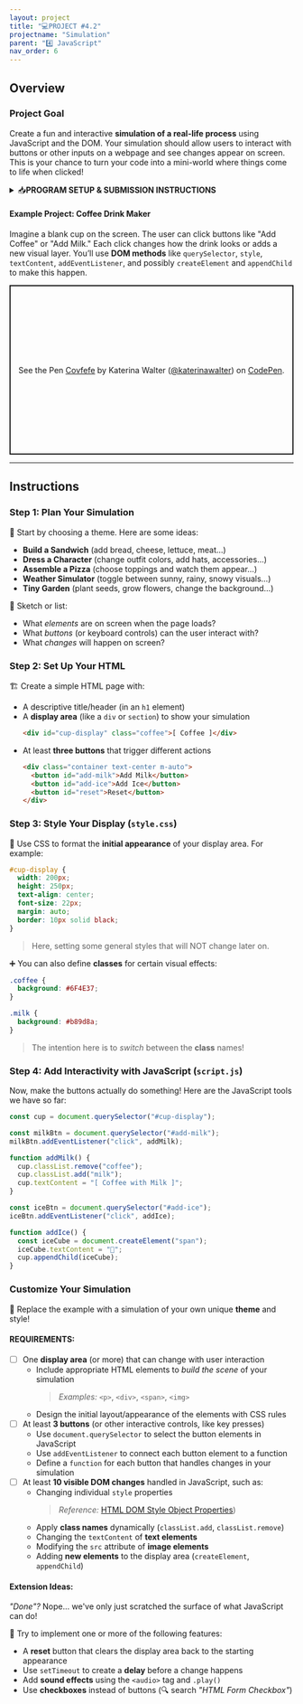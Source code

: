 ```yaml
---
layout: project
title: "💻PROJECT #4.2"
projectname: "Simulation"
parent: "4️⃣ JavaScript"
nav_order: 6
---
```



## Overview

### **Project Goal**
Create a fun and interactive **simulation of a real-life process** using JavaScript and the DOM. Your simulation should allow users to interact with buttons or other inputs on a webpage and see changes appear on screen. This is your chance to turn your code into a mini-world where things come to life when clicked!

<html>
<details>
<summary>📥<strong>PROGRAM SETUP & SUBMISSION INSTRUCTIONS</strong></summary>
  
<div class="setup" markdown="block">

1. Go to the `CS1 Project 4.2` assignment on **Blackbaud** and follow the provided **GitHub Classroom** link.
  > 📁 Clicking the link generates a **private repository** for your project with the appropriate starter code. Note that **projects** are stored within the [BWL-CS Organization](https://github.com/BWL-CS), so you _cannot_ access it from the "Your Repositories" page!
2. Open the repository in a **Codespace** whenever you spend time working on the program, in class or at home. 
  > ⚠️ Always remember to `commit changes` after every coding session!
3. When your project is complete, **submit the link to your repository** in the `CS1 Project 4.2` assignment on Blackbaud.

</div>
 
</details>
</html>

#### **Example Project: Coffee Drink Maker**
Imagine a blank cup on the screen. The user can click buttons like "Add Coffee" or "Add Milk." Each click changes how the drink looks or adds a new visual layer. You’ll use **DOM methods** like `querySelector`, `style`, `textContent`, `addEventListener`, and possibly `createElement` and `appendChild` to make this happen.

<html>
<p class="codepen" data-height="300" data-theme-id="light" data-default-tab="result" data-slug-hash="vEEWVMO" data-pen-title="Covfefe" data-user="katerinawalter" style="height: 300px; box-sizing: border-box; display: flex; align-items: center; justify-content: center; border: 2px solid; margin: 1em 0; padding: 1em;">
  <span>See the Pen <a href="https://codepen.io/katerinawalter/pen/vEEWVMO">
  Covfefe</a> by Katerina Walter (<a href="https://codepen.io/katerinawalter">@katerinawalter</a>)
  on <a href="https://codepen.io">CodePen</a>.</span>
</p>
<script async src="https://public.codepenassets.com/embed/index.js"></script>
</html>

--- 

## Instructions

### **Step 1: Plan Your Simulation**

🧠 Start by choosing a theme. Here are some ideas:
- **Build a Sandwich** (add bread, cheese, lettuce, meat…)
- **Dress a Character** (change outfit colors, add hats, accessories…)
- **Assemble a Pizza** (choose toppings and watch them appear…)
- **Weather Simulator** (toggle between sunny, rainy, snowy visuals…)
- **Tiny Garden** (plant seeds, grow flowers, change the background…)

📝 Sketch or list:
- What _elements_ are on screen when the page loads?
- What _buttons_ (or keyboard controls) can the user interact with?
- What _changes_ will happen on screen?

### **Step 2: Set Up Your HTML**

🏗️ Create a simple HTML page with:
- A descriptive title/header (in an `h1` element)
- A **display area** (like a `div` or `section`) to show your simulation
  ```html
  <div id="cup-display" class="coffee">[ Coffee ]</div>
  ```
- At least **three buttons** that trigger different actions
  ```html
  <div class="container text-center m-auto">
    <button id="add-milk">Add Milk</button>
    <button id="add-ice">Add Ice</button>
    <button id="reset">Reset</button>
  </div>
  ```

### **Step 3: Style Your Display (`style.css`)**

🎨 Use CSS to format the **initial appearance** of your display area. For example:

```css
#cup-display {
  width: 200px;
  height: 250px;
  text-align: center;
  font-size: 22px;
  margin: auto;
  border: 10px solid black;
}
```
> Here, setting some general styles that will NOT change later on. 

➕ You can also define **classes** for certain visual effects:
```css
.coffee {
  background: #6F4E37;
}

.milk {
  background: #b89d8a;
}
```
> The intention here is to _switch_ between the **class** names! 

### **Step 4: Add Interactivity with JavaScript (`script.js`)**

Now, make the buttons actually do something! Here are the JavaScript tools we have so far:

<!--
| Concept                | Example                              | What It Does                                      |
|------------------------|---------------------------------------|---------------------------------------------------|
| `.querySelector()`      | `const element = document.querySelector('#btn');`      | Function that _selects_ an **HTML element**                          |
| Event Listener         | `element.addEventListener('click', function);`       | Runs a **function** when something is clicked        |
| `.style.property`      | `element.style.color = 'red';`         | Changes a **CSS property** with JavaScript           |
| `.textContent`         | `element.textContent = 'Hello!';`      | Changes what **text** is displayed in an element     |

{:.highlight}
Refer to the notes page for detailed explanations: [📓 Notes 4.4: HTML DOM](https://coderina.dev/webdocs/docs/unit04/notes404.html)

-->

```js
const cup = document.querySelector("#cup-display");

const milkBtn = document.querySelector("#add-milk");
milkBtn.addEventListener("click", addMilk);

function addMilk() {
  cup.classList.remove("coffee");
  cup.classList.add("milk");
  cup.textContent = "[ Coffee with Milk ]";
}

const iceBtn = document.querySelector("#add-ice");
iceBtn.addEventListener("click", addIce);

function addIce() {
  const iceCube = document.createElement("span");
  iceCube.textContent = "🧊";
  cup.appendChild(iceCube);
}
```

### Customize Your Simulation

<div class="task" markdown="block">
  
🎯 Replace the example with a simulation of your own unique **theme** and style! 

#### REQUIREMENTS:
- [ ] One **display area** (or more) that can change with user interaction
  - Include appropriate HTML elements to _build the scene_ of your simulation
    > _Examples:_ `<p>`, `<div>`, `<span>`, `<img>`
  - Design the initial layout/appearance of the elements with CSS rules
- [ ] At least **3 buttons** (or other interactive controls, like key presses)
  - Use `document.querySelector` to select the button elements in JavaScript
  - Use `addEventListener` to connect each button element to a function
  - Define a `function` for each button that handles changes in your simulation
- [ ] At least **10 visible DOM changes** handled in JavaScript, such as:
  - Changing individual `style` properties
    > _Reference:_ [HTML DOM Style Object Properties](https://www.w3schools.com/jsref/dom_obj_style.asp))
  - Apply **class names** dynamically (`classList.add`, `classList.remove`)
  - Changing the `textContent` of **text elements**
  - Modifying the `src` attribute of **image elements**
  - Adding **new elements** to the display area (`createElement`, `appendChild`)

</div>

#### Extension Ideas:

_"Done"?_ Nope... we've only just scratched the surface of what JavaScript can do! 

🎯 Try to implement one or more of the following features:

- A **reset** button that clears the display area back to the starting appearance
- Use `setTimeout` to create a **delay** before a change happens
- Add **sound effects** using the `<audio>` tag and `.play()`
- Use **checkboxes** instead of buttons (🔍 search _"HTML Form Checkbox"_)

